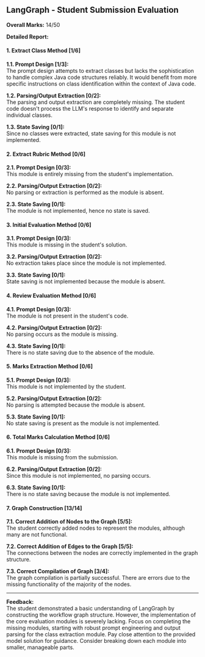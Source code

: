 ## LangGraph - Student Submission Evaluation

**Overall Marks:** 14/50

**Detailed Report:**

#### 1. Extract Class Method [1/6]
**1.1. Prompt Design [1/3]:**  
The prompt design attempts to extract classes but lacks the sophistication to handle complex Java code structures reliably. It would benefit from more specific instructions on class identification within the context of Java code.


**1.2. Parsing/Output Extraction [0/2]:**  
The parsing and output extraction are completely missing. The student code doesn't process the LLM's response to identify and separate individual classes.


**1.3. State Saving [0/1]:**  
Since no classes were extracted, state saving for this module is not implemented.


#### 2. Extract Rubric Method [0/6]
**2.1. Prompt Design [0/3]:**  
This module is entirely missing from the student's implementation.


**2.2. Parsing/Output Extraction [0/2]:**  
No parsing or extraction is performed as the module is absent.


**2.3. State Saving [0/1]:**  
The module is not implemented, hence no state is saved.


#### 3. Initial Evaluation Method [0/6]
**3.1. Prompt Design [0/3]:**  
This module is missing in the student's solution.


**3.2. Parsing/Output Extraction [0/2]:**  
No extraction takes place since the module is not implemented.


**3.3. State Saving [0/1]:**  
State saving is not implemented because the module is absent.


#### 4. Review Evaluation Method [0/6]
**4.1. Prompt Design [0/3]:**  
The module is not present in the student's code.


**4.2. Parsing/Output Extraction [0/2]:**  
No parsing occurs as the module is missing.


**4.3. State Saving [0/1]:**  
There is no state saving due to the absence of the module.


#### 5. Marks Extraction Method [0/6]
**5.1. Prompt Design [0/3]:**  
This module is not implemented by the student.


**5.2. Parsing/Output Extraction [0/2]:**  
No parsing is attempted because the module is absent.


**5.3. State Saving [0/1]:**  
No state saving is present as the module is not implemented.


#### 6. Total Marks Calculation Method [0/6]
**6.1. Prompt Design [0/3]:**  
This module is missing from the submission.


**6.2. Parsing/Output Extraction [0/2]:**  
Since this module is not implemented, no parsing occurs.


**6.3. State Saving [0/1]:**  
There is no state saving because the module is not implemented.


#### 7. Graph Construction [13/14]
**7.1. Correct Addition of Nodes to the Graph [5/5]:**  
The student correctly added nodes to represent the modules, although many are not functional.  


**7.2. Correct Addition of Edges to the Graph [5/5]:**  
The connections between the nodes are correctly implemented in the graph structure.


**7.3. Correct Compilation of Graph [3/4]:**  
The graph compilation is partially successful.  There are errors due to the missing functionality of the majority of the nodes.


---

**Feedback:**  
The student demonstrated a basic understanding of LangGraph by constructing the workflow graph structure. However, the implementation of the core evaluation modules is severely lacking.  Focus on completing the missing modules, starting with robust prompt engineering and output parsing for the class extraction module.  Pay close attention to the provided model solution for guidance.  Consider breaking down each module into smaller, manageable parts.
